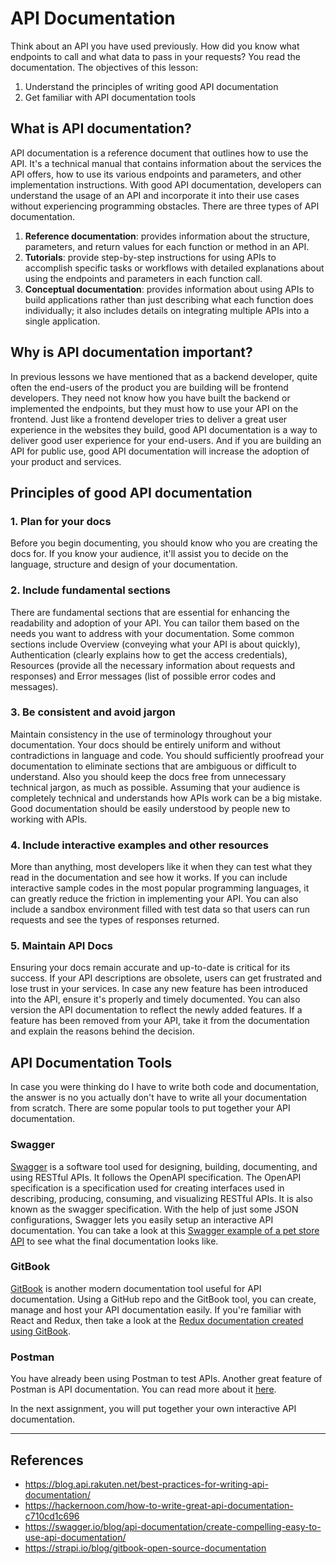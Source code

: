 # API Documentation
Think about an API you have used previously. How did you know what endpoints to call and what data to pass in your requests? You read the documentation. The objectives of this lesson:
1. Understand the principles of writing good API documentation
2. Get familiar with API documentation tools

## What is API documentation?
API documentation is a reference document that outlines how to use the API. It's a technical manual that contains information about the services the API offers, how to use its various endpoints and parameters, and other implementation instructions. With good API documentation, developers can understand the usage of an API and incorporate it into their use cases without experiencing programming obstacles. There are three types of API documentation.
1. **Reference documentation**: provides information about the structure, parameters, and return values for each function or method in an API.
2. **Tutorials**: provide step-by-step instructions for using APIs to accomplish specific tasks or workflows with detailed explanations about using the endpoints and parameters in each function call.
3. **Conceptual documentation**: provides information about using APIs to build applications rather than just describing what each function does individually; it also includes details on integrating multiple APIs into a single application.

## Why is API documentation important?
In previous lessons we have mentioned that as a backend developer, quite often the end-users of the product you are building will be frontend developers. They need not know how you have built the backend or implemented the endpoints, but they must how to use your API on the frontend. Just like a frontend developer tries to deliver a great user experience in the websites they build, good API documentation is a way to deliver good user experience for your end-users. And if you are building an API for public use, good API documentation will increase the adoption of your product and services.

## Principles of good API documentation

### 1. Plan for your docs
Before you begin documenting, you should know who you are creating the docs for. If you know your audience, it'll assist you to decide on the language, structure and design of your documentation.

### 2. Include fundamental sections
There are fundamental sections that are essential for enhancing the readability and adoption of your API. You can tailor them based on the needs you want to address with your documentation. Some common sections include Overview (conveying what your API is about quickly), Authentication (clearly explains how to get the access credentials), Resources (provide all the necessary information about requests and responses) and Error messages (list of possible error codes and messages).

### 3. Be consistent and avoid jargon
Maintain consistency in the use of terminology throughout your documentation. Your docs should be entirely uniform and without contradictions in language and code. You should sufficiently proofread your documentation to eliminate sections that are ambiguous or difficult to understand. Also you should keep the docs free from unnecessary technical jargon, as much as possible. Assuming that your audience is completely technical and understands how APIs work can be a big mistake. Good documentation should be easily understood by people new to working with APIs.

### 4. Include interactive examples and other resources
More than anything, most developers like it when they can test what they read in the documentation and see how it works. If you can include interactive sample codes in the most popular programming languages, it can greatly reduce the friction in implementing your API. You can also include a sandbox environment filled with test data so that users can run requests and see the types of responses returned.

### 5. Maintain API Docs
Ensuring your docs remain accurate and up-to-date is critical for its success. If your API descriptions are obsolete, users can get frustrated and lose trust in your services. In case any new feature has been introduced into the API, ensure it's properly and timely documented. You can also version the API documentation to reflect the newly added features. If a feature has been removed from your API, take it from the documentation and explain the reasons behind the decision.

## API Documentation Tools

In case you were thinking do I have to write both code and documentation, the answer is no you actually don't have to write all your documentation from scratch. There are some popular tools to put together your API documentation.

### Swagger
[Swagger](https://swagger.io/tools/swagger-ui/) is a software tool used for designing, building, documenting, and using RESTful APIs. It follows the OpenAPI specification. The OpenAPI specification is a specification used for creating interfaces used in describing, producing, consuming, and visualizing RESTful APIs. It is also known as the swagger specification. With the help of just some JSON configurations, Swagger lets you easily setup an interactive API documentation. You can take a look at this [Swagger example of a pet store API](https://petstore.swagger.io/) to see what the final documentation looks like.

### GitBook
[GitBook](https://docs.gitbook.com/) is another modern documentation tool useful for API documentation. Using a GitHub repo and the GitBook tool, you can create, manage and host your API documentation easily. If you're familiar with React and Redux, then take a look at the [Redux documentation created using GitBook](https://redux.js.org/api/api-reference).

### Postman
You have already been using Postman to test APIs. Another great feature of Postman is API documentation. You can read more about it [here](https://learning.postman.com/docs/publishing-your-api/documenting-your-api/).

In the next assignment, you will put together your own interactive API documentation.

---
## References
- https://blog.api.rakuten.net/best-practices-for-writing-api-documentation/
- https://hackernoon.com/how-to-write-great-api-documentation-c710cd1c696
- https://swagger.io/blog/api-documentation/create-compelling-easy-to-use-api-documentation/
- https://strapi.io/blog/gitbook-open-source-documentation